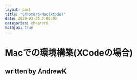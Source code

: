 ```yaml
---
layout: post
title: "Chapter6-Mac(XCode)"
date: 2020-03-25 3:00:00
categories: chapter6
mathjax: true
---
```


# Macでの環境構築(XCodeの場合)
## written by AndrewK
